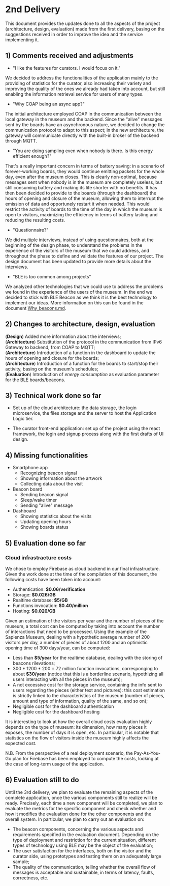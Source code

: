 # 2nd Delivery

This document provides the updates done to all the aspects of the project (architecture, design, evaluation) made from the first delivery, basing on the suggestions received in order to improve the idea and the service implementing it.

## 1) Comments received and adjustments

- "I like the features for curators. I would focus on it."

We decided to address the functionalities of the application mainly to the providing of statistics for the curator, also increasing their variety and improving the quality of the ones we already had taken into account, but still enabling the information retrieval service for users of many types.

- "Why COAP being an async app?"

The initial architecture employed COAP in the communication between the local gateway in the museum and the backend. Since the "alive" messages sent by the boards have an asynchronous nature, we decided to change the communication protocol to adapt to this aspect; in the new architecture, the gateway will communicate directly with the built-in broker of the backend through MQTT.

- "You are doing sampling even when nobody is there. Is this energy efficient enough?"

That's a really important concern in terms of battery saving: in a scenario of forever-working boards, they would continue emitting packets for the whole day, even after the museum closes. This is clearly non-optimal, because messages sent when nobody is in the museum are completely useless, but still consuming battery and making its life shorter with no benefits. It has then been decided to provide to the boards (through the dashboard) the hours of opening and closure of the museum, allowing them to interrupt the emission of data and opportunely restart it when needed. This would restrict the activity of boards to the time of the day in which the museum is open to visitors, maximizing the efficiency in terms of battery lasting and reducing the resulting costs.

- "Questionnaire?"

We did multiple interviews, instead of using questionnaires, both at the beginning of the design phase, to understand the problems in the experience of the visitors of the museum that we could address, and throughout the phase to define and validate the features of our project. The design document has been updated to provide more details about the interviews.

- "BLE is too common among projects"

We analyzed other technologies that we could use to address the problems we found in the experience of the users of the museum. In the end we decided to stick with BLE Beacon as we think it is the best technology to implement our ideas. More information on this can be found in the document [Why_beacons.md](./Why_beacons.md).


## 2) Changes to architecture, design, evaluation

(**Design**) Added more information about the interviews;  
(**Architecture**) Substitution of the protocol in the communication from IPv6 Gateway to backend, from COAP to MQTT;  
(**Architecture**) Introduction of a function in the dashboard to update the hours of opening and closure for the boards;  
(**Architecture**) Introduction of a function for the boards to start/stop their activity, basing on the museum's schedules;  
(**Evaluation**) Introduction of *energy consumption* as evaluation parameter for the BLE boards/beacons.


## 3) Technical work done so far

- Set up of the cloud architecture: the data storage, the login microservice, the files storage and the server to host the Application Logic tier.

- The curator front-end application: set up of the project using the react framework, the login and signup process along with the first drafts of UI design.

## 4) Missing functionalities

- Smartphone app
  * Recognizing beacon signal
  * Showing information about the artwork
  * Collecting data about the visit
- Beacon board
  * Sending beacon signal
  * Sleep/wake timer
  * Sending "alive" message
- Dashboard
  * Showing statistics about the visits
  * Updating opening hours
  * Showing boards status



## 5) Evaluation done so far

### Cloud infrastracture costs

We chose to employ Firebase as cloud backend in our final infrastructure. Given the work done at the time of the compilation of this document, the following costs have been taken into account:

  - Authentication: **$0.06/verification**
  - Storage: **$0.026/GB**
  - Realtime database: **$5/GB**
  - Functions invocation: **$0.40/million**
  - Hosting: **$0.026/GB**

Given an estimation of the visitors per year and the number of pieces of the museum, a total cost can be computed by taking into account the number of interactions that need to be processed. Using the example of the Sapienza Museum, dealing with a hypothetic average number of 200 visitors per day, a number of pieces of about 1200 and an optimistic opening time of 300 days/year, can be computed:
  - Less than **$5/year** for the realtime database, dealing with the storing of beacons rilevations;
  - 300 * 1200 * 200 = 72 million function invocations, corresponging to about **$30/year** (notice that this is a borderline scenario, hypothizing all users interacting with all the pieces in the museum);
  - A not excessive cost for the storage service, containing the info sent to users regarding the pieces (either text and pictures): this cost estimation is strictly linked to the characteristics of the museum (number of pieces, amount and type of information, quality of the same, and so on);
  - Negligible cost for the dashboard authentication
  - Negligible cost for the dashboard hosting

It is interesting to look at how the overall cloud costs evaluation highly depends on the type of museum: its dimension, how many pieces it exposes, the number of days it is open, etc. In particular, it is notable that statistics on the flow of visitors inside the museum highly affects the expected cost.

N.B. From the perspective of a real deployment scenario, the Pay-As-You-Go plan for Firebase has been employed to compute the costs, looking at the case of long-term usage of the application.

## 6) Evaluation still to do

Until the 3rd delivery, we plan to evaluate the remaining aspects of the complete application, once the various components still to realize will be ready. Precisely, each time a new component will be completed, we plan to evaluate the metrics for the specific component and check whether and how it modifies the evaluation done for the other components and the overall system. In particular, we plan to carry out an evaluation on:

  - The beacon components, concerning the various aspects and requirements specified in the evaluation document. Depending on the type of deployment and restriction for the current situation, different types of technology using BLE may be the object of the evaluation;
  - The user satisfaction for the interfaces, both on the visitor and the curator side, using prototypes and testing them on an adequately large sample;
  - The quality of the communication, telling whether the overall flow of messages is acceptable and sustainable, in terms of latency, faults, correctness, etc.
